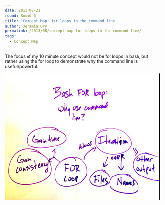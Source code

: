 ```yaml
---
date: 2013-08-21
round: Round 6
title: 'Concept Map: for loops in the command line'
author: Jeramia Ory
permalink: /2013/08/concept-map-for-loops-in-the-command-line/
tags:
  - Concept Map
---
```

The focus of my 10 minute concept would not be for loops in bash, but rather using the for loop to demonstrate why the command line is useful/powerful.

[<img class="aligncenter size-large wp-image-4000" alt="bash-for-loop" src="/uploads/2013/08/bash-for-loop-1024x598.jpeg" width="707" height="412" />][1]

 [1]: /uploads/2013/08/bash-for-loop.jpeg
